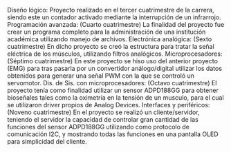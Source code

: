 Diseño lógico: Proyecto realizado en el tercer cuatrimestre de la carrera, siendo este un contador activado mediante la interrupción de un infrarrojo.
Programación avanzada: (Cuarto cuatrimestre) La finalidad del proyecto fue crear un programa completo para la administración de una institución académica utilizando manejo de archivos.
Electrónica analógica: (Sexto cuatrimestre) En dicho proyecto se creó la estructura para tratar la señal eléctrica de los músculos, utilizando filtros analógicos.
Microprocesadores: (Séptimo cuatrimestre) En este proyecto se hiso uso del anterior proyecto (EMG) para tras pasarla por un convertidor análogo/digital utilizar los datos obtenidos para generar una señal PWM con la que se controló un servomotor.
Dis. de Sis. con microprocesadores: (Octavo cuatrimestre) El proyecto tenía como finalidad utilizar un sensor ADPD188GG para obtener bioseñales tales como la oximetría en la tensión de un musculo, para el cual se utilizaron driver propios de Analog Devices.
Interfaces y periféricos: (Noveno cuatrimestre) En el proyecto se realizó un cliente/servidor, teniendo el servidor la capacidad de controlar gran cantidad de las funciones del sensor ADPD188GG utilizando como protocolo de comunicación I2C, y mostrando todas las funciones en una pantalla OLED para simplicidad del cliente. 
